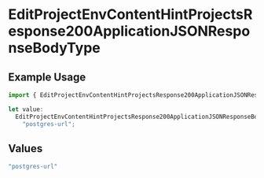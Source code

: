 # EditProjectEnvContentHintProjectsResponse200ApplicationJSONResponseBodyType

## Example Usage

```typescript
import { EditProjectEnvContentHintProjectsResponse200ApplicationJSONResponseBodyType } from "@vercel/sdk/models/operations/editprojectenv.js";

let value:
  EditProjectEnvContentHintProjectsResponse200ApplicationJSONResponseBodyType =
    "postgres-url";
```

## Values

```typescript
"postgres-url"
```